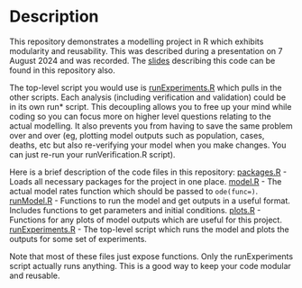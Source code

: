 # Description

This repository demonstrates a modelling project in R which exhibits modularity and reusability. This was described during a presentation on 7 August 2024 and was recorded. The [slides](Slides.pdf) describing this code can be found in this repository also.

The top-level script you would use is [runExperiments.R](runExperiments.R) which pulls in the other scripts. Each analysis (including verification and validation) could be in its own run* script. This decoupling allows you to free up your mind while coding so you can focus more on higher level questions relating to the actual modelling. It also prevents you from having to save the same problem over and over (eg, plotting model outputs such as population, cases, deaths, etc but also re-verifying your model when you make changes. You can just re-run your runVerification.R script).

Here is a brief description of the code files in this repository:
[packages.R](packages.R) - Loads all necessary packages for the project in one place.
[model.R](model.R) - The actual model rates function which should be passed to `ode(func=)`.
[runModel.R](runModel.R) - Functions to run the model and get outputs in a useful format. Includes functions to get parameters and initial conditions.
[plots.R](plots.R) - Functions for any plots of model outputs which are useful for this project.
[runExperiments.R](runExperiments.R) - The top-level script which runs the model and plots the outputs for some set of experiments.

Note that most of these files just expose functions. Only the runExperiments script actually runs anything. This is a good way to keep your code modular and reusable.